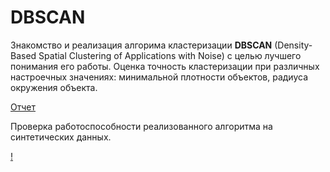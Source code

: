 # DBSCAN

Знакомство и реализация алгорима кластеризации __DBSCAN__ (Density-Based Spatial Clustering of Applications with Noise) с целью лучшего понимания его работы. Оценка точность кластеризации при различных настроечных значениях: минимальной плотности объектов, радиуса окружения объекта.

[Отчет](./report.pdf)

Проверка работоспособности реализованного алгоритма на синтетических данных.

[!](./work.png)
